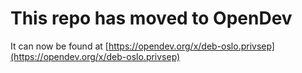 # This repo has moved to OpenDev

It can now be found at [https://opendev.org/x/deb-oslo.privsep](https://opendev.org/x/deb-oslo.privsep)
